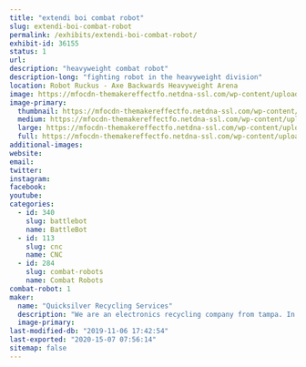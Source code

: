 ```yaml
---
title: "extendi boi combat robot"
slug: extendi-boi-combat-robot
permalink: /exhibits/extendi-boi-combat-robot/
exhibit-id: 36155
status: 1
url: 
description: "heavyweight combat robot"
description-long: "fighting robot in the heavyweight division"
location: Robot Ruckus - Axe Backwards Heavyweight Arena
image: https://mfocdn-themakereffectfo.netdna-ssl.com/wp-content/uploads/2019/08/quicksilver-1024x768.jpg
image-primary:
  thumbnail: https://mfocdn-themakereffectfo.netdna-ssl.com/wp-content/uploads/2019/08/quicksilver-150x150.jpg
  medium: https://mfocdn-themakereffectfo.netdna-ssl.com/wp-content/uploads/2019/08/quicksilver-300x225.jpg
  large: https://mfocdn-themakereffectfo.netdna-ssl.com/wp-content/uploads/2019/08/quicksilver-1024x768.jpg
  full: https://mfocdn-themakereffectfo.netdna-ssl.com/wp-content/uploads/2019/08/quicksilver.jpg
additional-images:
website: 
email: 
twitter: 
instagram: 
facebook: 
youtube: 
categories:
  - id: 340
    slug: battlebot
    name: BattleBot
  - id: 113
    slug: cnc
    name: CNC
  - id: 284
    slug: combat-robots
    name: Combat Robots
combat-robot: 1
maker:
  name: "Quicksilver Recycling Services"
  description: "We are an electronics recycling company from tampa. In business for over 25 years we have properly disposed of electronic scrap. "
  image-primary: 
last-modified-db: "2019-11-06 17:42:54"
last-exported: "2020-15-07 07:56:14"
sitemap: false
---
```

